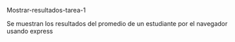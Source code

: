 Mostrar-resultados-tarea-1

Se muestran los resultados del promedio de un estudiante por el navegador usando express
